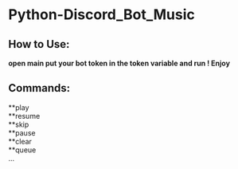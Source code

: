 # Python-Discord_Bot_Music<br />
## How to Use:<br />
**open main put your bot token in the token variable and run ! Enjoy**<br />
## Commands:<br />
**<prefix>play<br />
**<prefix>resume<br />
**<prefix>skip<br />
**<prefix>pause<br />
**<prefix>clear<br />
**<prefix>queue<br />
...
